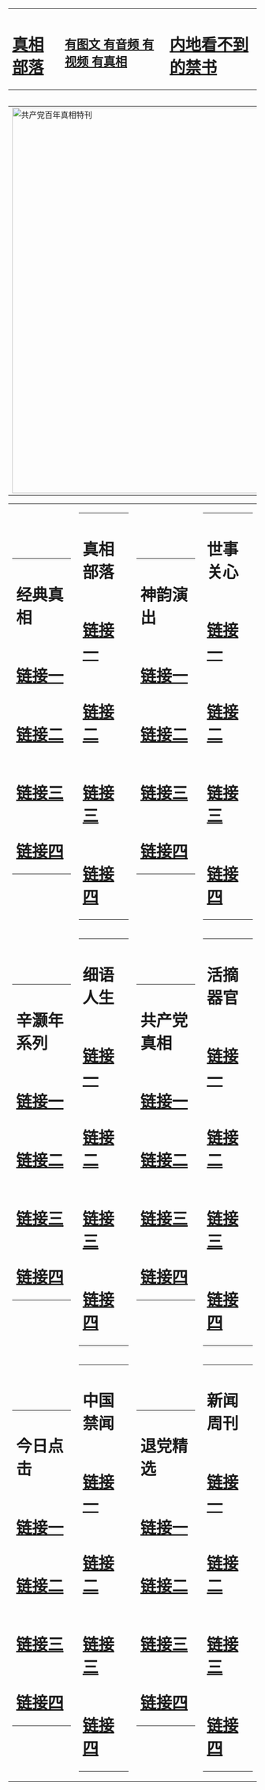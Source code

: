 <table><tr><td><H1><a href="http://t.cn/RXHdZGN">真相部落</a></H1></td><td><H2><a href="http://t.cn/RXHdwZ9">有图文 有音频 有视频 有真相</a></H2><td><H1><a href="http://t.cn/RXHdwg7"> 内地看不到的禁书</a></H1></td></table><table><table><tr><td><a href="http://t.cn/RXHdAj9"><img src="http://3089.s48.z95.abigcompany.com/zx/bngcd/gcdbnzx.jpg" width="780"  border="0" alt="共产党百年真相特刊"></a></td></tr></table><table><tr><td><table><tr><td ><h1>经典真相</h1></td></tr><tr><td><h1>  <a href="http://t.cn/RXHdZUx" target=_blank>链接一</a>  </h1></td></tr><tr><td><h1>  <a href="http://t.cn/RXHdZt2" target=_blank>链接二</a>  </h1></td></tr><tr><td><h1>  <a href="http://po.st/1EkARH" target=_blank>链接三</a>  </h1></td></tr><tr><td><h1>  <a href="http://po.st/UGwSaQ" target=_blank>链接四</a>  </h1></td></tr></table></td><td><table><tr><td ><h1>真相部落</h1></td></tr><tr><td><h1>  <a href="http://t.cn/RXHdZlZ" target=_blank>链接一</a>  </h1></td></tr><tr><td><h1>  <a href="http://t.cn/RXHdZTL" target=_blank>链接二</a>  </h1></td></tr><tr><td><h1>  <a href="http://po.st/MPnksO" target=_blank>链接三</a>  </h1></td></tr><tr><td><h1>  <a href="http://po.st/crYXrN" target=_blank>链接四</a>  </h1></td></tr></table></td><td><table><tr><td ><h1>神韵演出</h1></td></tr><tr><td><h1>  <a href="http://t.cn/RXHdw7Z" target=_blank>链接一</a>  </h1></td></tr><tr><td><h1>  <a href="http://t.cn/RXHdw27" target=_blank>链接二</a>  </h1></td></tr><tr><td><h1>  <a href="http://t.cn/RXHdwyi" target=_blank>链接三</a>  </h1></td></tr><tr><td><h1>  <a href="http://po.st/Ao1eQO" target=_blank>链接四</a>  </h1></td></tr></table></td><td><table><tr><td ><h1>世事关心</h1></td></tr><tr><td><h1>  <a href="http://t.cn/RXHdwSv" target=_blank>链接一</a>  </h1></td></tr><tr><td><h1>  <a href="http://t.cn/RXHdwK8" target=_blank>链接二</a>  </h1></td></tr><tr><td><h1>  <a href="http://t.cn/RXHdwCd" target=_blank>链接三</a>  </h1></td></tr><tr><td><h1>  <a href="http://po.st/TzlSBy" target=_blank>链接四</a>  </h1></td></tr></table></td></tr><tr><td><table><tr><td ><h1>辛灏年系列</h1></td></tr><tr><td><h1>  <a href="http://t.cn/RXHdw3j" target=_blank>链接一</a>  </h1></td></tr><tr><td><h1>  <a href="http://t.cn/RXHdw3j" target=_blank>链接二</a>  </h1></td></tr><tr><td><h1>  <a href="http://po.st/Ysm5mP" target=_blank>链接三</a>  </h1></td></tr><tr><td><h1>  <a href="http://po.st/HFYqJZ" target=_blank>链接四</a>  </h1></td></tr></table></td><td><table><tr><td ><h1>细语人生</h1></td></tr><tr><td><h1>  <a href="http://t.cn/RXHdAGn" target=_blank>链接一</a>  </h1></td></tr><tr><td><h1>  <a href="http://t.cn/RXHdAtp" target=_blank>链接二</a>  </h1></td></tr><tr><td><h1>  <a href="http://po.st/PEEUHQ" target=_blank>链接三</a>  </h1></td></tr><tr><td><h1>  <a href="http://po.st/Tk7q6y" target=_blank>链接四</a>  </h1></td></tr></table></td><td><table><tr><td ><h1>共产党真相</h1></td></tr><tr><td><h1>  <a href="http://t.cn/RXHdAj9" target=_blank>链接一</a>  </h1></td></tr><tr><td><h1>  <a href="http://t.cn/RXHdA86" target=_blank>链接二</a>  </h1></td></tr><tr><td><h1>  <a href="http://po.st/RctvlV" target=_blank>链接三</a>  </h1></td></tr><tr><td><h1>  <a href="http://t.cn/RXHdAkB" target=_blank>链接四</a>  </h1></td></tr></table></td><td><table><tr><td ><h1>活摘器官</h1></td></tr><tr><td><h1>  <a href="http://t.cn/RXHd2wX" target=_blank>链接一</a>  </h1></td></tr><tr><td><h1>  <a href="http://t.cn/RXHd22k" target=_blank>链接二</a>  </h1></td></tr><tr><td><h1>  <a href="http://po.st/syhloe" target=_blank>链接三</a>  </h1></td></tr><tr><td><h1>  <a href="http://t.cn/RXHd2Jx" target=_blank>链接四</a>  </h1></td></tr></table></td></tr><tr><td><table><tr><td ><h1>今日点击</h1></td></tr><tr><td><h1>  <a href="http://t.cn/RXHd2Ci" target=_blank>链接一</a>  </h1></td></tr><tr><td><h1>  <a href="http://t.cn/RXHd20y" target=_blank>链接二</a>  </h1></td></tr><tr><td><h1>  <a href="http://po.st/zF5rgn" target=_blank>链接三</a>  </h1></td></tr><tr><td><h1>  <a href="http://t.cn/RXHd2nN" target=_blank>链接四</a>  </h1></td></tr></table></td><td><table><tr><td ><h1>中国禁闻</h1></td></tr><tr><td><h1>  <a href="http://t.cn/RXHd2g9" target=_blank>链接一</a>  </h1></td></tr><tr><td><h1>  <a href="http://t.cn/RXHd2Dg" target=_blank>链接二</a>  </h1></td></tr><tr><td><h1>  <a href="http://po.st/fLjfLE" target=_blank>链接三</a>  </h1></td></tr><tr><td><h1>  <a href="http://po.st/Eyvjs3" target=_blank>链接四</a>  </h1></td></tr></table></td><td><table><tr><td ><h1>退党精选</h1></td></tr><tr><td><h1>  <a href="http://t.cn/RXHdLfd" target=_blank>链接一</a>  </h1></td></tr><tr><td><h1>  <a href="http://t.cn/RXHdLx6" target=_blank>链接二</a>  </h1></td></tr><tr><td><h1>  <a href="http://po.st/ggeR2m" target=_blank>链接三</a>  </h1></td></tr><tr><td><h1>  <a href="http://po.st/XHtQq8" target=_blank>链接四</a>  </h1></td></tr></table></td><td><table><tr><td ><h1>新闻周刊</h1></td></tr><tr><td><h1>  <a href="http://t.cn/RXHdLRv" target=_blank>链接一</a>  </h1></td></tr><tr><td><h1>  <a href="http://t.cn/RXHdLn6" target=_blank>链接二</a>  </h1></td></tr><tr><td><h1>  <a href="http://t.cn/RXHdL3v" target=_blank>链接三</a>  </h1></td></tr><tr><td><h1>  <a href="http://po.st/ox1obN" target=_blank>链接四</a>  </h1></td></tr></table></td></tr></table>
